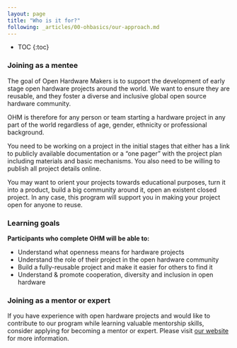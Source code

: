 ```yaml
---
layout: page
title: "Who is it for?"
following: _articles/00-ohbasics/our-approach.md
---
```

* TOC
{:toc}

### Joining as a mentee
The goal of Open Hardware Makers is to support the development of early stage open hardware projects around the world. We want to ensure they are reusable, and they foster a diverse and inclusive global open source hardware community.

OHM is therefore for any person or team starting a hardware project in any part of the world regardless of age, gender, ethnicity or professional background. 

You need to be working on a project in the initial stages that either has a link to publicly available documentation or a “one pager” with the project plan including materials and basic mechanisms. You also need to be willing to publish all project details online. 

You may want to orient your projects towards educational purposes, turn it into a product, build a big community around it, open an existent closed project. In any case, this program will support you in making your project open for anyone to reuse.

### Learning goals
**Participants who complete OHM will be able to:**
- Understand what openness means for hardware projects
- Understand the role of their project in the open hardware community
- Build a fully-reusable project and make it easier for others to find it
- Understand & promote cooperation, diversity and inclusion in open hardware

### Joining as a mentor or expert
If you have experience with open hardware projects and would like to contribute to our program while learning valuable mentorship skills, consider applying for becoming a mentor or expert. Please visit [our website](https://openhardware.space) for more information.
